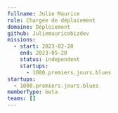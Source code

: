```yaml
---
fullname: Julie Maurice
role: Chargée de déploiement
domaine: Déploiement
github: Juliemauricebizdev
missions:
  - start: 2023-02-20
    end: 2023-05-20
    status: independent
    startups:
      - 1000.premiers.jours.blues
startups:
  - 1000.premiers.jours.blues
memberType: beta
teams: []
---
```

